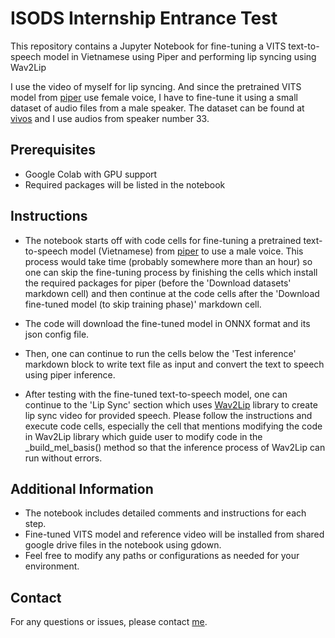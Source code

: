 # ISODS Internship Entrance Test

This repository contains a Jupyter Notebook for fine-tuning a VITS text-to-speech model in Vietnamese using Piper and performing lip syncing using Wav2Lip

I use the video of myself for lip syncing. And since the pretrained VITS model from [piper](https://github.com/rhasspy/piper) use female voice, I have to fine-tune it using a small dataset of audio files from a male speaker. The dataset can be found at [vivos](https://huggingface.co/datasets/AILAB-VNUHCM/vivos) and I use audios from speaker number 33.

## Prerequisites
- Google Colab with GPU support
- Required packages will be listed in the notebook

## Instructions

- The notebook starts off with code cells for fine-tuning a pretrained text-to-speech model (Vietnamese) from [piper](https://github.com/rhasspy/piper) to use a male voice. This process would take time (probably somewhere more than an hour) so one can skip the fine-tuning process by finishing the cells which install the required packages for piper (before the 'Download datasets' markdown cell) and then continue at the code cells after the 'Download fine-tuned model (to skip training phase)' markdown cell.

- The code will download the fine-tuned model in ONNX format and its json config file.

- Then, one can continue to run the cells below the 'Test inference' markdown block to write text file as input and convert the text to speech using piper inference.

- After testing with the fine-tuned text-to-speech model, one can continue to the 'Lip Sync' section which uses [Wav2Lip](https://github.com/Rudrabha/Wav2Lip) library to create lip sync video for provided speech. Please follow the instructions and execute code cells, especially the cell that mentions modifying the code in Wav2Lip library which guide user to modify code in the _build_mel_basis() method so that the inference process of Wav2Lip can run without errors. 

## Additional Information
- The notebook includes detailed comments and instructions for each step.
- Fine-tuned VITS model and reference video will be installed from shared google drive files in the notebook using gdown.
- Feel free to modify any paths or configurations as needed for your environment.

## Contact
For any questions or issues, please contact [me](mailto:doantanqn000@gmail.com).